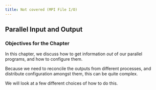 ```yaml
---
title: Not covered (MPI File I/O)
---
```


## Parallel Input and Output

### Objectives for the Chapter

In this chapter, we discuss how to get information *out* of our parallel programs,
and how to configure them.

Because we need to reconcile the outputs from different processes, and
distribute configuration amongst them, this can be quite complex.

We will look at a few different choices of how to do this.

